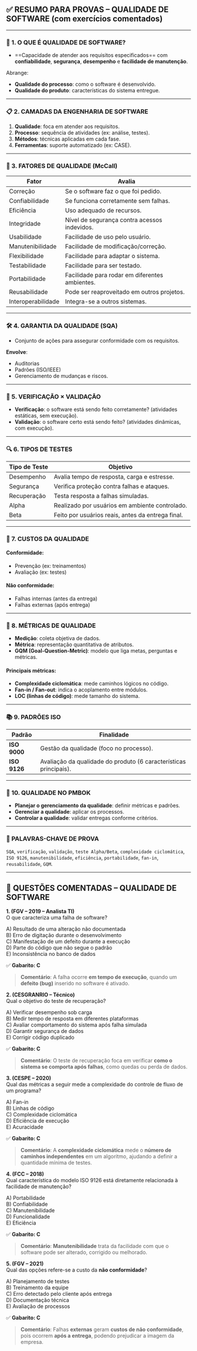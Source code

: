 ## ✅ RESUMO PARA PROVAS – QUALIDADE DE SOFTWARE (com exercícios comentados)

---
### 📌 1. O QUE É QUALIDADE DE SOFTWARE?

- ==Capacidade de atender aos requisitos especificados== com **confiabilidade**, **segurança**, **desempenho** e **facilidade de manutenção**.

Abrange:

- **Qualidade do processo**: como o software é desenvolvido.
- **Qualidade do produto**: características do sistema entregue.

---
### 📋 2. CAMADAS DA ENGENHARIA DE SOFTWARE

1. **Qualidade**: foca em atender aos requisitos.
2. **Processo**: sequência de atividades (ex: análise, testes).
3. **Métodos**: técnicas aplicadas em cada fase.
4. **Ferramentas**: suporte automatizado (ex: CASE).

---
### 🔎 3. FATORES DE QUALIDADE (McCall)

| **Fator**          | **Avalia**                                     |
| ------------------ | ---------------------------------------------- |
| Correção           | Se o software faz o que foi pedido.            |
| Confiabilidade     | Se funciona corretamente sem falhas.           |
| Eficiência         | Uso adequado de recursos.                      |
| Integridade        | Nível de segurança contra acessos indevidos.   |
| Usabilidade        | Facilidade de uso pelo usuário.                |
| Manutenibilidade   | Facilidade de modificação/correção.            |
| Flexibilidade      | Facilidade para adaptar o sistema.             |
| Testabilidade      | Facilidade para ser testado.                   |
| Portabilidade      | Facilidade para rodar em diferentes ambientes. |
| Reusabilidade      | Pode ser reaproveitado em outros projetos.     |
| Interoperabilidade | Integra-se a outros sistemas.                  |

---
### 🛠️ 4. GARANTIA DA QUALIDADE (SQA)

- Conjunto de ações para assegurar conformidade com os requisitos.

**Envolve**:

- Auditorias
- Padrões (ISO/IEEE)
- Gerenciamento de mudanças e riscos.

---
### 🧪 5. VERIFICAÇÃO × VALIDAÇÃO

- **Verificação**: o software está sendo feito corretamente? (atividades estáticas, sem execução).
- **Validação**: o software certo está sendo feito? (atividades dinâmicas, com execução).

---
### 🔍 6. TIPOS DE TESTES

| **Tipo de Teste** | **Objetivo**                                      |
| ----------------- | ------------------------------------------------- |
| Desempenho        | Avalia tempo de resposta, carga e estresse.       |
| Segurança         | Verifica proteção contra falhas e ataques.        |
| Recuperação       | Testa resposta a falhas simuladas.                |
| Alpha             | Realizado por usuários em ambiente controlado.    |
| Beta              | Feito por usuários reais, antes da entrega final. |

---
### 💸 7. CUSTOS DA QUALIDADE

#### Conformidade:
    
- Prevenção (ex: treinamentos)
- Avaliação (ex: testes)
        
#### Não conformidade:
    
- Falhas internas (antes da entrega)
- Falhas externas (após entrega)

---
### 📐 8. MÉTRICAS DE QUALIDADE

- **Medição**: coleta objetiva de dados.
- **Métrica**: representação quantitativa de atributos.
- **GQM (Goal-Question-Metric)**: modelo que liga metas, perguntas e métricas.

#### Principais métricas:

- **Complexidade ciclomática**: mede caminhos lógicos no código.
- **Fan-in / Fan-out**: indica o acoplamento entre módulos.
- **LOC (linhas de código)**: mede tamanho do sistema.

---
### 📚 9. PADRÕES ISO

| Padrão       | Finalidade                                                        |
| ------------ | ----------------------------------------------------------------- |
| **ISO 9000** | Gestão da qualidade (foco no processo).                           |
| **ISO 9126** | Avaliação da qualidade do produto (6 características principais). |

---
### 📘 10. QUALIDADE NO PMBOK

- **Planejar o gerenciamento da qualidade**: definir métricas e padrões.
- **Gerenciar a qualidade**: aplicar os processos.
- **Controlar a qualidade**: validar entregas conforme critérios.

---
### 🧠 PALAVRAS-CHAVE DE PROVA

`SQA`, `verificação`, `validação`, `teste Alpha/Beta`, `complexidade ciclomática`, `ISO 9126`, `manutenibilidade`, `eficiência`, `portabilidade`, `fan-in`, `reusabilidade`, `GQM`.

---
## 📝 QUESTÕES COMENTADAS – QUALIDADE DE SOFTWARE

**1. (FGV – 2019 – Analista TI)**  
O que caracteriza uma falha de software?

A) Resultado de uma alteração não documentada  
B) Erro de digitação durante o desenvolvimento  
C) Manifestação de um defeito durante a execução  
D) Parte do código que não segue o padrão  
E) Inconsistência no banco de dados

✅ **Gabarito: C**

> **Comentário**: A falha ocorre **em tempo de execução**, quando um **defeito (bug)** inserido no software é ativado.

**2. (CESGRANRIO – Técnico)**  
Qual o objetivo do teste de recuperação?

A) Verificar desempenho sob carga  
B) Medir tempo de resposta em diferentes plataformas  
C) Avaliar comportamento do sistema após falha simulada  
D) Garantir segurança de dados  
E) Corrigir código duplicado

✅ **Gabarito: C**

> **Comentário**: O teste de recuperação foca em verificar **como o sistema se comporta após falhas**, como quedas ou perda de dados.

**3. (CESPE – 2020)**  
Qual das métricas a seguir mede a complexidade do controle de fluxo de um programa?

A) Fan-in  
B) Linhas de código  
C) Complexidade ciclomática  
D) Eficiência de execução  
E) Acuracidade

✅ **Gabarito: C**

> **Comentário**: A **complexidade ciclomática** mede o **número de caminhos independentes** em um algoritmo, ajudando a definir a quantidade mínima de testes.

**4. (FCC – 2018)**  
Qual característica do modelo ISO 9126 está diretamente relacionada à facilidade de manutenção?

A) Portabilidade  
B) Confiabilidade  
C) Manutenibilidade  
D) Funcionalidade  
E) Eficiência

✅ **Gabarito: C**

> **Comentário**: **Manutenibilidade** trata da facilidade com que o software pode ser alterado, corrigido ou melhorado.

**5. (FGV – 2021)**  
Qual das opções refere-se a custo da **não conformidade**?

A) Planejamento de testes  
B) Treinamento da equipe  
C) Erro detectado pelo cliente após entrega  
D) Documentação técnica  
E) Avaliação de processos

✅ **Gabarito: C**

> **Comentário**: Falhas **externas** geram **custos de não conformidade**, pois ocorrem **após a entrega**, podendo prejudicar a imagem da empresa.